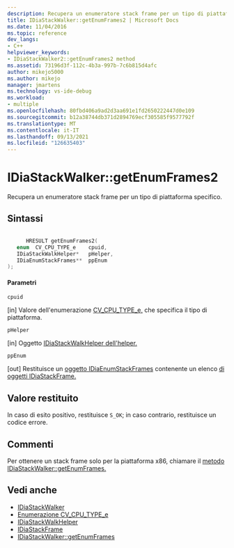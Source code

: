 ```yaml
---
description: Recupera un enumeratore stack frame per un tipo di piattaforma specifico.
title: IDiaStackWalker::getEnumFrames2 | Microsoft Docs
ms.date: 11/04/2016
ms.topic: reference
dev_langs:
- C++
helpviewer_keywords:
- IDiaStackWalker2::getEnumFrames2 method
ms.assetid: 73196d3f-112c-4b3a-997b-7c6b815d4afc
author: mikejo5000
ms.author: mikejo
manager: jmartens
ms.technology: vs-ide-debug
ms.workload:
- multiple
ms.openlocfilehash: 80fbd406a9ad2d3aa691e1fd2650222447d0e109
ms.sourcegitcommit: b12a38744db371d2894769ecf305585f9577792f
ms.translationtype: MT
ms.contentlocale: it-IT
ms.lasthandoff: 09/13/2021
ms.locfileid: "126635403"
---
```

# <a name="idiastackwalkergetenumframes2"></a>IDiaStackWalker::getEnumFrames2
Recupera un enumeratore stack frame per un tipo di piattaforma specifico.

## <a name="syntax"></a>Sintassi

```C++

      HRESULT getEnumFrames2( 
   enum  CV_CPU_TYPE_e    cpuid,
   IDiaStackWalkHelper*   pHelper,
   IDiaEnumStackFrames**  ppEnum
);
```

#### <a name="parameters"></a>Parametri
 `cpuid`

[in] Valore dell'enumerazione [CV_CPU_TYPE_e,](../../debugger/debug-interface-access/cv-cpu-type-e.md) che specifica il tipo di piattaforma.

 `pHelper`

[in] Oggetto [IDiaStackWalkHelper dell'helper.](../../debugger/debug-interface-access/idiastackwalkhelper.md)

 `ppEnum`

[out] Restituisce un [oggetto IDiaEnumStackFrames](../../debugger/debug-interface-access/idiaenumstackframes.md) contenente un elenco [di oggetti IDiaStackFrame.](../../debugger/debug-interface-access/idiastackframe.md)

## <a name="return-value"></a>Valore restituito
 In caso di esito positivo, restituisce `S_OK`; in caso contrario, restituisce un codice errore.

## <a name="remarks"></a>Commenti
 Per ottenere un stack frame solo per la piattaforma x86, chiamare il [metodo IDiaStackWalker::getEnumFrames.](../../debugger/debug-interface-access/idiastackwalker-getenumframes.md)

## <a name="see-also"></a>Vedi anche
- [IDiaStackWalker](../../debugger/debug-interface-access/idiastackwalker.md)
- [Enumerazione CV_CPU_TYPE_e](../../debugger/debug-interface-access/cv-cpu-type-e.md)
- [IDiaStackWalkHelper](../../debugger/debug-interface-access/idiastackwalkhelper.md)
- [IDiaStackFrame](../../debugger/debug-interface-access/idiastackframe.md)
- [IDiaStackWalker::getEnumFrames](../../debugger/debug-interface-access/idiastackwalker-getenumframes.md)
